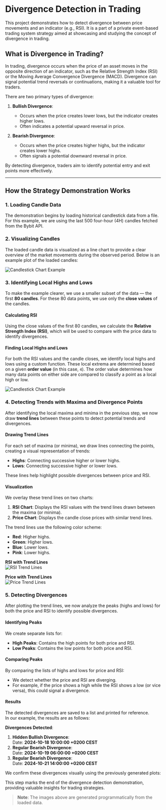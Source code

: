 # **Divergence Detection in Trading**

This project demonstrates how to detect divergence between price movements and an indicator (e.g., RSI). It is a part of a private event-based trading system strategy aimed at showcasing and studying the concept of divergence in trading.

## **What is Divergence in Trading?**

In trading, divergence occurs when the price of an asset moves in the opposite direction of an indicator, such as the Relative Strength Index (RSI) or the Moving Average Convergence Divergence (MACD). Divergence can signal potential trend reversals or continuations, making it a valuable tool for traders.

There are two primary types of divergence:

1. **Bullish Divergence**:

   - Occurs when the price creates lower lows, but the indicator creates higher lows.
   - Often indicates a potential upward reversal in price.

2. **Bearish Divergence**:
   - Occurs when the price creates higher highs, but the indicator creates lower highs.
   - Often signals a potential downward reversal in price.

By detecting divergence, traders aim to identify potential entry and exit points more effectively.

---

## **How the Strategy Demonstration Works**

### 1. **Loading Candle Data**

The demonstration begins by loading historical candlestick data from a file. For this example, we are using the last 500 four-hour (4H) candles fetched from the Bybit API.

### 2. **Visualizing Candles**

The loaded candle data is visualized as a line chart to provide a clear overview of the market movements during the observed period. Below is an example plot of the loaded candles:

![Candlestick Chart Example](./chart.png)

### **3. Identifying Local Highs and Lows**

To make the example clearer, we use a smaller subset of the data — the first **80 candles**. For these 80 data points, we use only the **close values** of the candles.

#### **Calculating RSI**

Using the close values of the first 80 candles, we calculate the **Relative Strength Index (RSI)**, which will be used to compare with the price data to identify divergences.

#### **Finding Local Highs and Lows**

For both the RSI values and the candle closes, we identify local highs and lows using a custom function. These local extrema are determined based on a given **order value** (in this case, `4`). The order value determines how many data points on either side are compared to classify a point as a local high or low.

![Candlestick Chart Example](./maxima_minima.png)

### **4. Detecting Trends with Maxima and Divergence Points**

After identifying the local maxima and minima in the previous step, we now draw **trend lines** between these points to detect potential trends and divergences.

#### **Drawing Trend Lines**

For each set of maxima (or minima), we draw lines connecting the points, creating a visual representation of trends:

- **Highs**: Connecting successive higher or lower highs.
- **Lows**: Connecting successive higher or lower lows.

These lines help highlight possible divergences between price and RSI.

#### **Visualization**

We overlay these trend lines on two charts:

1. **RSI Chart**: Displays the RSI values with the trend lines drawn between the maxima (or minima).
2. **Price Chart**: Displays the candle close prices with similar trend lines.

The trend lines use the following color scheme:

- **Red**: Higher highs.
- **Green**: Higher lows.
- **Blue**: Lower lows.
- **Pink**: Lower highs.

**RSI with Trend Lines**  
![RSI Trend Lines](./trend_lines_rsi.png)

**Price with Trend Lines**  
![Price Trend Lines](./trend_lines_price.png)

### **5. Detecting Divergences**

After plotting the trend lines, we now analyze the peaks (highs and lows) for both the price and RSI to identify possible divergences.

#### **Identifying Peaks**

We create separate lists for:

- **High Peaks**: Contains the high points for both price and RSI.
- **Low Peaks**: Contains the low points for both price and RSI.

#### **Comparing Peaks**

By comparing the lists of highs and lows for price and RSI:

- We detect whether the price and RSI are diverging.
- For example, if the price shows a high while the RSI shows a low (or vice versa), this could signal a divergence.

#### **Results**

The detected divergences are saved to a list and printed for reference.  
In our example, the results are as follows:

**Divergences Detected**:

1. **Hidden Bullish Divergence**:  
   Date: **2024-10-18 10:00:00 +0200 CEST**
2. **Regular Bearish Divergence**:  
   Date: **2024-10-19 06:00:00 +0200 CEST**
3. **Regular Bearish Divergence**:  
   Date: **2024-10-21 14:00:00 +0200 CEST**

We confirm these divergences visually using the previously generated plots:

This step marks the end of the divergence detection demonstration, providing valuable insights for trading strategies.

> **Note**: The images above are generated programmatically from the loaded data.
